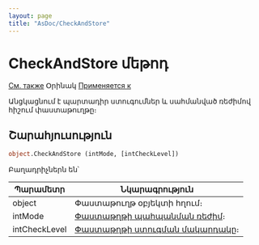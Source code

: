 ```yaml
---
layout: page
title: "AsDoc/CheckAndStore"
---
```


# CheckAndStore մեթոդ

[См. также](../Asdoc.md) Օրինակ [Применяется к](../Asdoc.md)

Անցկացնում է պարտադիր ստուգումներ և սահմանված ռեժիմով հիշում փաստաթուղթը։

## Շարահյուսություն

``` vb
object.CheckAndStore (intMode, [intCheckLevel])
```

Բաղադրիչներն են՝


| Պարամետր | Նկարագրություն |
|--|--|
| object | Փաստաթուղթ օբյեկտի հղում։|
| intMode | [Փաստաթղթի պահպանման ռեժիմ](Mode.md)։ |
| intCheckLevel | [Փաստաթղթի ստուգման մակարդակը](DocCheckLevel.html)։ |


